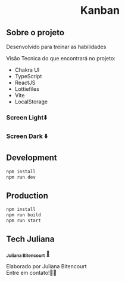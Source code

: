 <h1 align="center">
Kanban 

## Sobre o projeto
Desenvolvido para treinar as habilidades

Visão Tecnica do que encontrará no projeto:
- Chakra UI
- TypeScript
- ReactJS
- Lottiefiles
- Vite
- LocalStorage

### Screen Light⬇️


### Screen Dark ⬇️



## Development

```bash
npm install
npm run dev
```
## Production
```bash
npm install
npm run build
npm run start
```

## Tech Juliana

<a href="https://www.linkedin.com/in/techjuliana">
 <sub><b>Juliana Bitencourt</b></sub></a>  <a href="https://www.linkedin.com/in/techjuliana" title="LinkedIn">🚀</a>

Elaborado por Juliana Bitencourt
<br> Entre em contato!👋🏽 </br>
